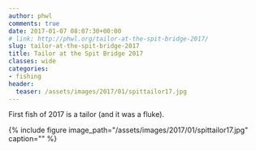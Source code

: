```yaml
---
author: phwl
comments: true
date: 2017-01-07 08:07:30+00:00
# link: http://phwl.org/tailor-at-the-spit-bridge-2017/
slug: tailor-at-the-spit-bridge-2017
title: Tailor at the Spit Bridge 2017
classes: wide
categories:
- fishing
header:
  teaser: /assets/images/2017/01/spittailor17.jpg
---
```


First fish of 2017 is a tailor (and it was a fluke).

{% include figure image_path="/assets/images/2017/01/spittailor17.jpg" caption="" %}
